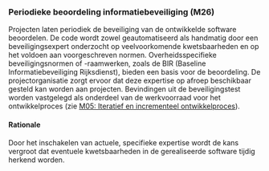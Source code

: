 ### Periodieke beoordeling informatiebeveiliging (M26)

Projecten laten periodiek de beveiliging van de ontwikkelde software beoordelen. De code wordt zowel geautomatiseerd als handmatig door een beveiligingsexpert onderzocht op veelvoorkomende kwetsbaarheden en op het voldoen aan voorgeschreven normen. Overheidsspecifieke beveiligingsnormen of -raamwerken, zoals de BIR (Baseline Informatiebeveiliging Rijksdienst), bieden een basis voor de beoordeling.
De projectorganisatie zorgt ervoor dat deze expertise op afroep beschikbaar gesteld kan worden aan projecten. Bevindingen uit de beveiligingstest worden vastgelegd als onderdeel van de werkvoorraad voor het ontwikkelproces (zie [M05: Iteratief en incrementeel ontwikkelproces](#iteratief-en-incrementeel-ontwikkelproces-m05-)).

#### Rationale

Door het inschakelen van actuele, specifieke expertise wordt de kans vergroot dat eventuele kwetsbaarheden in de gerealiseerde software tijdig herkend worden.
